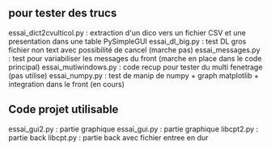 ## pour tester des trucs
essai_dict2cvulticol.py : extraction d'un dico vers un fichier CSV et une presentation dans une table PySimpleGUI
essai_dl_big.py         : test DL gros fichier non text avec possibilité de cancel (marche pas)
essai_messages.py       : test pour variabiliser les messages du front (marche en place dans le code principal)
essai_mutiwindows.py    : code recup pour tester du multi fenetrage (pas utilise)
essai_numpy.py          : test de manip de numpy + graph matplotlib + integration dans le front (en cours)
## Code projet utilisable
essai_gui2.py : partie graphique
essai_gui.py  : partie graphique
libcpt2.py    : partie back
libcpt.py     : partie back avec fichier entree en dur

